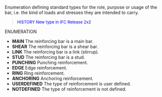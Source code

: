 ﻿Enumeration defining standard types for the role, purpose or usage of the bar, i.e. the kind of loads and stresses they are intended to carry.

> <font color="#0000FF" size="-1"> HISTORY New type in IFC Release 2x2
		  </font>
>

ENUMERATION

* **MAIN** The reinforcing bar is a main bar. 
* **SHEAR** The reinforcing bar is a shear bar. 
* **LINK** The reinforcing bar is a link (stirrup). 
* **STUD** The reinforcing bar is a stud. 
* **PUNCHING** Punching reinforcement. 
* **EDGE** Edge reinforcement. 
* **RING** Ring reinforcement. 
* **ANCHORING** Anchoring reinforcement. 
* **USERDEFINED** The type of reinforcement is user defined. 
* **NOTDEFINED** The type of reinforcement is not defined.
